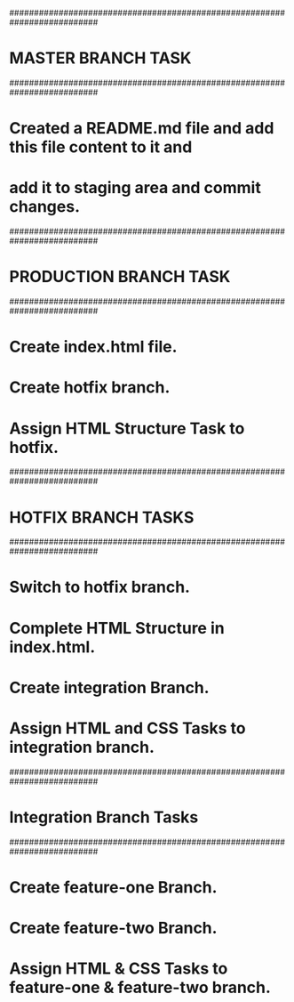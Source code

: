 ##########################################################################
#                            MASTER BRANCH TASK                          #
##########################################################################

# Created a README.md file and add this file content to it and
# add it to staging area and commit changes.

##########################################################################
#                          PRODUCTION BRANCH TASK                        #
##########################################################################

# Create index.html file.
# Create hotfix branch.
# Assign HTML Structure Task to hotfix.

##########################################################################
#                             HOTFIX BRANCH TASKS                        #
##########################################################################

# Switch to hotfix branch.
# Complete HTML Structure in index.html.
# Create integration Branch.
# Assign HTML and CSS Tasks to integration branch.

##########################################################################
#                      Integration Branch Tasks                          #
##########################################################################

# Create feature-one Branch.
# Create feature-two Branch.
# Assign HTML & CSS Tasks to feature-one & feature-two branch.

